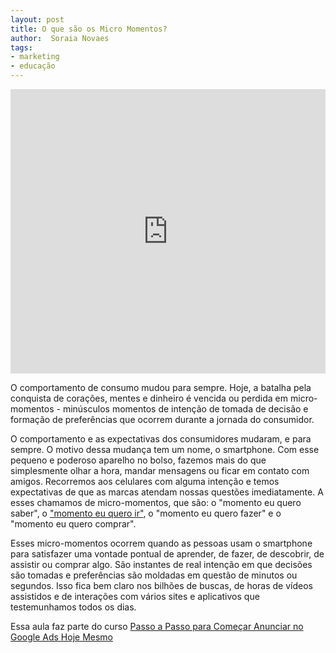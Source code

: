 ```yaml
---
layout: post
title: O que são os Micro Momentos?
author:  Soraia Novaes
tags: 
- marketing
- educação
---
```


<iframe width="100%" height="455" src="https://www.youtube.com/embed/7xGCPAxxi8c" frameborder="0" allow="accelerometer; autoplay; clipboard-write; encrypted-media; gyroscope; picture-in-picture" allowfullscreen></iframe>

O comportamento de consumo mudou para sempre. Hoje, a batalha pela conquista de corações, mentes e dinheiro é vencida ou perdida em micro-momentos - minúsculos momentos de intenção de tomada de decisão e formação de preferências que ocorrem durante a jornada do consumidor. 

O comportamento e as expectativas dos consumidores mudaram, e para sempre. O motivo dessa mudança tem um nome, o smartphone. Com esse pequeno e poderoso aparelho no bolso, fazemos mais do que simplesmente olhar a hora, mandar mensagens ou ficar em contato com amigos. Recorremos aos celulares com alguma intenção e temos expectativas de que as marcas atendam nossas questões imediatamente. A esses chamamos de micro-momentos, que são: o "momento eu quero saber", o ["momento eu quero ir"](https://www.thinkwithgoogle.com/intl/pt-br/estrategias-de-marketing/apps-e-mobile/micro-momento-eu-quero-ir/), o "momento eu quero fazer" e o "momento eu quero comprar". 

Esses micro-momentos ocorrem quando as pessoas usam o smartphone para satisfazer uma vontade pontual de aprender, de fazer, de descobrir, de assistir ou comprar algo. São instantes de real intenção em que decisões são tomadas e preferências são moldadas em questão de minutos ou segundos. Isso fica bem claro nos bilhões de buscas, de horas de vídeos assistidos e de interações com vários sites e aplicativos que testemunhamos todos os dias.

Essa aula faz parte do curso [Passo a Passo para Começar Anunciar no Google Ads Hoje Mesmo](https://www.udemy.com/course/anunciar-no-google-ads/?referralCode=B29779A4F88B184A5C34)

